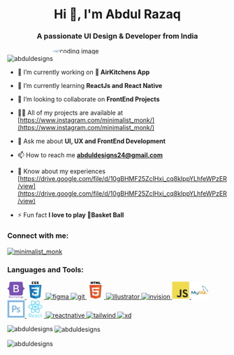 
<h1 align="center">Hi 👋, I'm Abdul Razaq</h1>
<h3 align="center">A passionate UI Design & Developer from India</h3>

<img align="right" alt="coding image" style="border-radius: 50%" src="https://user-images.githubusercontent.com/55389276/140866485-8fb1c876-9a8f-4d6a-98dc-08c4981eaf70.gif" width="400" />

<p align="left"> <img src="https://komarev.com/ghpvc/?username=abduldesigns&label=Profile%20views&color=0e75b6&style=flat" alt="abduldesigns" /> </p>

- 🔭 I’m currently working on **🍊 AirKitchens App**

- 🌱 I’m currently learning **ReactJs and React Native**

- 👯 I’m looking to collaborate on **FrontEnd Projects**

- 👨‍💻 All of my projects are available at [https://www.instagram.com/minimalist_monk/](https://www.instagram.com/minimalist_monk/)

- 💬 Ask me about **UI, UX and FrontEnd Development**

- 📫 How to reach me **abduldesigns24@gmail.com**

- 📄 Know about my experiences [https://drive.google.com/file/d/10gBHMF25ZcIHxi_cq8kIppYLhfeWPzER/view](https://drive.google.com/file/d/10gBHMF25ZcIHxi_cq8kIppYLhfeWPzER/view)

- ⚡ Fun fact **I love to play 🏀Basket Ball**

<h3 align="left">Connect with me:</h3>
<p align="left">
<a href="https://instagram.com/minimalist_monk" target="blank"><img align="center" src="https://raw.githubusercontent.com/rahuldkjain/github-profile-readme-generator/master/src/images/icons/Social/instagram.svg" alt="minimalist_monk" height="30" width="40" /></a>
</p>

<h3 align="left">Languages and Tools:</h3>
<p align="left"> <a href="https://getbootstrap.com" target="_blank" rel="noreferrer"> <img src="https://raw.githubusercontent.com/devicons/devicon/master/icons/bootstrap/bootstrap-plain-wordmark.svg" alt="bootstrap" width="40" height="40"/> </a> <a href="https://www.w3schools.com/css/" target="_blank" rel="noreferrer"> <img src="https://raw.githubusercontent.com/devicons/devicon/master/icons/css3/css3-original-wordmark.svg" alt="css3" width="40" height="40"/> </a> <a href="https://www.figma.com/" target="_blank" rel="noreferrer"> <img src="https://www.vectorlogo.zone/logos/figma/figma-icon.svg" alt="figma" width="40" height="40"/> </a> <a href="https://git-scm.com/" target="_blank" rel="noreferrer"> <img src="https://www.vectorlogo.zone/logos/git-scm/git-scm-icon.svg" alt="git" width="40" height="40"/> </a> <a href="https://www.w3.org/html/" target="_blank" rel="noreferrer"> <img src="https://raw.githubusercontent.com/devicons/devicon/master/icons/html5/html5-original-wordmark.svg" alt="html5" width="40" height="40"/> </a> <a href="https://www.adobe.com/in/products/illustrator.html" target="_blank" rel="noreferrer"> <img src="https://www.vectorlogo.zone/logos/adobe_illustrator/adobe_illustrator-icon.svg" alt="illustrator" width="40" height="40"/> </a> <a href="https://www.invisionapp.com/" target="_blank" rel="noreferrer"> <img src="https://www.vectorlogo.zone/logos/invisionapp/invisionapp-icon.svg" alt="invision" width="40" height="40"/> </a> <a href="https://developer.mozilla.org/en-US/docs/Web/JavaScript" target="_blank" rel="noreferrer"> <img src="https://raw.githubusercontent.com/devicons/devicon/master/icons/javascript/javascript-original.svg" alt="javascript" width="40" height="40"/> </a> <a href="https://www.mysql.com/" target="_blank" rel="noreferrer"> <img src="https://raw.githubusercontent.com/devicons/devicon/master/icons/mysql/mysql-original-wordmark.svg" alt="mysql" width="40" height="40"/> </a> <a href="https://www.photoshop.com/en" target="_blank" rel="noreferrer"> <img src="https://raw.githubusercontent.com/devicons/devicon/master/icons/photoshop/photoshop-line.svg" alt="photoshop" width="40" height="40"/> </a> <a href="https://reactjs.org/" target="_blank" rel="noreferrer"> <img src="https://raw.githubusercontent.com/devicons/devicon/master/icons/react/react-original-wordmark.svg" alt="react" width="40" height="40"/> </a> <a href="https://reactnative.dev/" target="_blank" rel="noreferrer"> <img src="https://reactnative.dev/img/header_logo.svg" alt="reactnative" width="40" height="40"/> </a> <a href="https://tailwindcss.com/" target="_blank" rel="noreferrer"> <img src="https://www.vectorlogo.zone/logos/tailwindcss/tailwindcss-icon.svg" alt="tailwind" width="40" height="40"/> </a> <a href="https://www.adobe.com/products/xd.html" target="_blank" rel="noreferrer"> <img src="https://cdn.worldvectorlogo.com/logos/adobe-xd.svg" alt="xd" width="40" height="40"/> </a> </p>

<p><img align="left" src="https://github-readme-stats.vercel.app/api/top-langs?username=abduldesigns&show_icons=true&locale=en&layout=compact" alt="abduldesigns" /></p>

<p>&nbsp;<img align="center" src="https://github-readme-stats.vercel.app/api?username=abduldesigns&show_icons=true&locale=en" alt="abduldesigns" /></p>

<p><img align="center" src="https://github-readme-streak-stats.herokuapp.com/?user=abduldesigns&" alt="abduldesigns" /></p>

